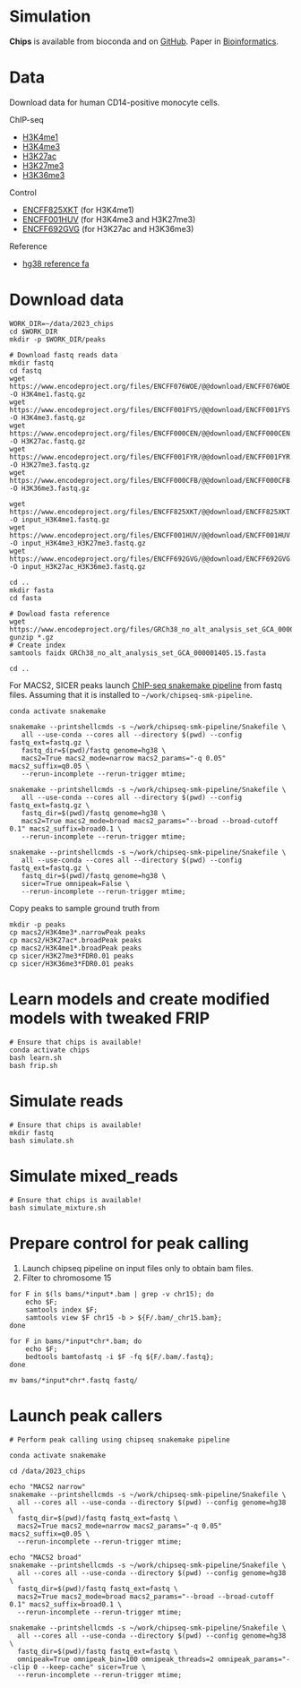 Simulation
==========

**Chips** is available from bioconda and on [GitHub](https://github.com/gymreklab/chips).
Paper in [Bioinformatics](https://link.springer.com/article/10.1186/s12859-021-04097-5).

# Data
Download data for human CD14-positive monocyte cells.

ChIP-seq
* [H3K4me1](https://www.encodeproject.org/files/ENCFF076WOE/)
* [H3K4me3](https://www.encodeproject.org/files/ENCFF001FYS/)
* [H3K27ac](https://www.encodeproject.org/files/ENCFF000CEN/)
* [H3K27me3](https://www.encodeproject.org/files/ENCFF001FYR/)
* [H3K36me3](https://www.encodeproject.org/files/ENCFF000CFB/)

Control
* [ENCFF825XKT](https://www.encodeproject.org/files/ENCFF825XKT/) (for H3K4me1)
* [ENCFF001HUV](https://www.encodeproject.org/files/ENCFF001HUV/) (for H3K4me3 and H3K27me3)
* [ENCFF692GVG](https://www.encodeproject.org/files/ENCFF692GVG/) (for H3K27ac and H3K36me3)

Reference
* [hg38 reference fa](https://www.encodeproject.org/files/GRCh38_no_alt_analysis_set_GCA_000001405.15/)

# Download data
```
WORK_DIR=~/data/2023_chips
cd $WORK_DIR
mkdir -p $WORK_DIR/peaks

# Download fastq reads data 
mkdir fastq
cd fastq
wget https://www.encodeproject.org/files/ENCFF076WOE/@@download/ENCFF076WOE.fastq.gz -O H3K4me1.fastq.gz
wget https://www.encodeproject.org/files/ENCFF001FYS/@@download/ENCFF001FYS.fastq.gz -O H3K4me3.fastq.gz
wget https://www.encodeproject.org/files/ENCFF000CEN/@@download/ENCFF000CEN.fastq.gz -O H3K27ac.fastq.gz
wget https://www.encodeproject.org/files/ENCFF001FYR/@@download/ENCFF001FYR.fastq.gz -O H3K27me3.fastq.gz      
wget https://www.encodeproject.org/files/ENCFF000CFB/@@download/ENCFF000CFB.fastq.gz -O H3K36me3.fastq.gz
 
wget https://www.encodeproject.org/files/ENCFF825XKT/@@download/ENCFF825XKT.fastq.gz -O input_H3K4me1.fastq.gz
wget https://www.encodeproject.org/files/ENCFF001HUV/@@download/ENCFF001HUV.fastq.gz -O input_H3K4me3_H3K27me3.fastq.gz
wget https://www.encodeproject.org/files/ENCFF692GVG/@@download/ENCFF692GVG.fastq.gz -O input_H3K27ac_H3K36me3.fastq.gz

cd ..
mkdir fasta
cd fasta

# Dowload fasta reference
wget https://www.encodeproject.org/files/GRCh38_no_alt_analysis_set_GCA_000001405.15/@@download/GRCh38_no_alt_analysis_set_GCA_000001405.15.fasta.gz 
gunzip *.gz
# Create index
samtools faidx GRCh38_no_alt_analysis_set_GCA_000001405.15.fasta 

cd ..
```

For MACS2, SICER peaks launch [ChIP-seq snakemake pipeline](https://github.com/JetBrains-Research/chipseq-smk-pipeline) from fastq files.
Assuming that it is installed to `~/work/chipseq-smk-pipeline`.
```
conda activate snakemake

snakemake --printshellcmds -s ~/work/chipseq-smk-pipeline/Snakefile \
   all --use-conda --cores all --directory $(pwd) --config fastq_ext=fastq.gz \
   fastq_dir=$(pwd)/fastq genome=hg38 \
   macs2=True macs2_mode=narrow macs2_params="-q 0.05" macs2_suffix=q0.05 \
   --rerun-incomplete --rerun-trigger mtime;

snakemake --printshellcmds -s ~/work/chipseq-smk-pipeline/Snakefile \
   all --use-conda --cores all --directory $(pwd) --config fastq_ext=fastq.gz \
   fastq_dir=$(pwd)/fastq genome=hg38 \
   macs2=True macs2_mode=broad macs2_params="--broad --broad-cutoff 0.1" macs2_suffix=broad0.1 \
   --rerun-incomplete --rerun-trigger mtime;   

snakemake --printshellcmds -s ~/work/chipseq-smk-pipeline/Snakefile \
   all --use-conda --cores all --directory $(pwd) --config fastq_ext=fastq.gz \
   fastq_dir=$(pwd)/fastq genome=hg38 \
   sicer=True omnipeak=False \
   --rerun-incomplete --rerun-trigger mtime;   
```

Copy peaks to sample ground truth from
```
mkdir -p peaks
cp macs2/H3K4me3*.narrowPeak peaks
cp macs2/H3K27ac*.broadPeak peaks
cp macs2/H3K4me1*.broadPeak peaks
cp sicer/H3K27me3*FDR0.01 peaks
cp sicer/H3K36me3*FDR0.01 peaks
```

# Learn models and create modified models with tweaked FRIP

```
# Ensure that chips is available!
conda activate chips
bash learn.sh
bash frip.sh
```

# Simulate reads

```
# Ensure that chips is available!
mkdir fastq
bash simulate.sh
```


# Simulate mixed_reads

```
# Ensure that chips is available!
bash simulate_mixture.sh
```


# Prepare control for peak calling 

1. Launch chipseq pipeline on input files only to obtain bam files. 
2. Filter to chromosome 15
```
for F in $(ls bams/*input*.bam | grep -v chr15); do 
    echo $F;
    samtools index $F; 
    samtools view $F chr15 -b > ${F/.bam/_chr15.bam}; 
done
 
for F in bams/*input*chr*.bam; do 
    echo $F; 
    bedtools bamtofastq -i $F -fq ${F/.bam/.fastq}; 
done

mv bams/*input*chr*.fastq fastq/
```

# Launch peak callers

```
# Perform peak calling using chipseq snakemake pipeline

conda activate snakemake

cd /data/2023_chips
 
echo "MACS2 narrow"
snakemake --printshellcmds -s ~/work/chipseq-smk-pipeline/Snakefile \
  all --cores all --use-conda --directory $(pwd) --config genome=hg38 \
  fastq_dir=$(pwd)/fastq fastq_ext=fastq \
  macs2=True macs2_mode=narrow macs2_params="-q 0.05" macs2_suffix=q0.05 \
  --rerun-incomplete --rerun-trigger mtime;
  
echo "MACS2 broad"
snakemake --printshellcmds -s ~/work/chipseq-smk-pipeline/Snakefile \
  all --cores all --use-conda --directory $(pwd) --config genome=hg38 \
  fastq_dir=$(pwd)/fastq fastq_ext=fastq \
  macs2=True macs2_mode=broad macs2_params="--broad --broad-cutoff 0.1" macs2_suffix=broad0.1 \
  --rerun-incomplete --rerun-trigger mtime;
  
snakemake --printshellcmds -s ~/work/chipseq-smk-pipeline/Snakefile \
  all --cores all --use-conda --directory $(pwd) --config genome=hg38 \
  fastq_dir=$(pwd)/fastq fastq_ext=fastq \
  omnipeak=True omnipeak_bin=100 omnipeak_threads=2 omnipeak_params="--clip 0 --keep-cache" sicer=True \
  --rerun-incomplete --rerun-trigger mtime;

```

